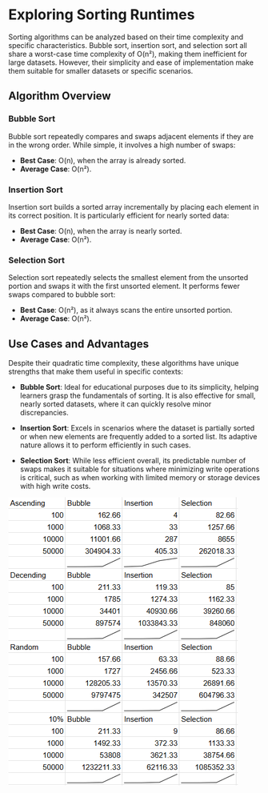# Exploring Sorting Runtimes

Sorting algorithms can be analyzed based on their time complexity and specific characteristics. Bubble sort, insertion sort, and selection sort all share a worst-case time complexity of O(n²), making them inefficient for large datasets. However, their simplicity and ease of implementation make them suitable for smaller datasets or specific scenarios.

## Algorithm Overview

### Bubble Sort
Bubble sort repeatedly compares and swaps adjacent elements if they are in the wrong order. While simple, it involves a high number of swaps:
- **Best Case**: O(n), when the array is already sorted.
- **Average Case**: O(n²).

### Insertion Sort
Insertion sort builds a sorted array incrementally by placing each element in its correct position. It is particularly efficient for nearly sorted data:
- **Best Case**: O(n), when the array is nearly sorted.
- **Average Case**: O(n²).

### Selection Sort
Selection sort repeatedly selects the smallest element from the unsorted portion and swaps it with the first unsorted element. It performs fewer swaps compared to bubble sort:
- **Best Case**: O(n²), as it always scans the entire unsorted portion.
- **Average Case**: O(n²).

## Use Cases and Advantages

Despite their quadratic time complexity, these algorithms have unique strengths that make them useful in specific contexts:

- **Bubble Sort**: Ideal for educational purposes due to its simplicity, helping learners grasp the fundamentals of sorting. It is also effective for small, nearly sorted datasets, where it can quickly resolve minor discrepancies.
  
- **Insertion Sort**: Excels in scenarios where the dataset is partially sorted or when new elements are frequently added to a sorted list. Its adaptive nature allows it to perform efficiently in such cases.
  
- **Selection Sort**: While less efficient overall, its predictable number of swaps makes it suitable for situations where minimizing write operations is critical, such as when working with limited memory or storage devices with high write costs.

![Sorting Data](sortingdata1.png)